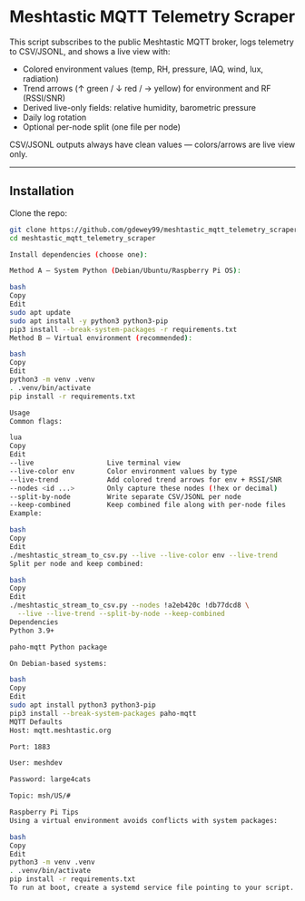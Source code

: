 # Meshtastic MQTT Telemetry Scraper

This script subscribes to the public Meshtastic MQTT broker, logs telemetry to CSV/JSONL, and shows a live view with:
- Colored environment values (temp, RH, pressure, IAQ, wind, lux, radiation)
- Trend arrows (↑ green / ↓ red / → yellow) for environment and RF (RSSI/SNR)
- Derived live-only fields: relative humidity, barometric pressure
- Daily log rotation
- Optional per-node split (one file per node)

CSV/JSONL outputs always have clean values — colors/arrows are live view only.

---

## Installation

Clone the repo:
```bash
git clone https://github.com/gdewey99/meshtastic_mqtt_telemetry_scraper.git
cd meshtastic_mqtt_telemetry_scraper

Install dependencies (choose one):

Method A — System Python (Debian/Ubuntu/Raspberry Pi OS):

bash
Copy
Edit
sudo apt update
sudo apt install -y python3 python3-pip
pip3 install --break-system-packages -r requirements.txt
Method B — Virtual environment (recommended):

bash
Copy
Edit
python3 -m venv .venv
. .venv/bin/activate
pip install -r requirements.txt

Usage
Common flags:

lua
Copy
Edit
--live                  Live terminal view
--live-color env        Color environment values by type
--live-trend            Add colored trend arrows for env + RSSI/SNR
--nodes <id ...>        Only capture these nodes (!hex or decimal)
--split-by-node         Write separate CSV/JSONL per node
--keep-combined         Keep combined file along with per-node files
Example:

bash
Copy
Edit
./meshtastic_stream_to_csv.py --live --live-color env --live-trend
Split per node and keep combined:

bash
Copy
Edit
./meshtastic_stream_to_csv.py --nodes !a2eb420c !db77dcd8 \
  --live --live-trend --split-by-node --keep-combined
Dependencies
Python 3.9+

paho-mqtt Python package

On Debian-based systems:

bash
Copy
Edit
sudo apt install python3 python3-pip
pip3 install --break-system-packages paho-mqtt
MQTT Defaults
Host: mqtt.meshtastic.org

Port: 1883

User: meshdev

Password: large4cats

Topic: msh/US/#

Raspberry Pi Tips
Using a virtual environment avoids conflicts with system packages:

bash
Copy
Edit
python3 -m venv .venv
. .venv/bin/activate
pip install -r requirements.txt
To run at boot, create a systemd service file pointing to your script.


